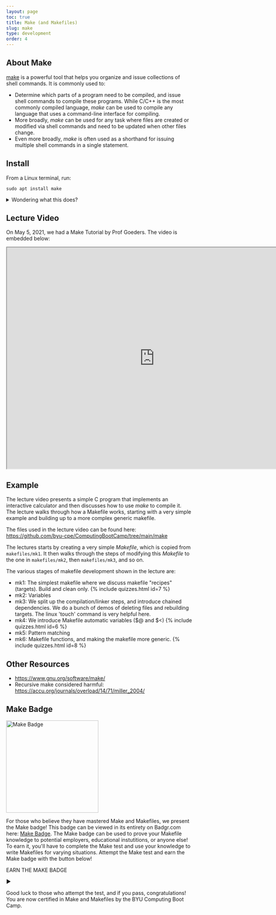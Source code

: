 ```yaml
---
layout: page
toc: true
title: Make (and Makefiles)
slug: make
type: development
order: 4
---
```


## About Make

[make](https://www.gnu.org/software/make/manual/make.html) is a powerful tool that helps you organize and issue collections of shell commands.  It is commonly used to:
  * Determine which parts of a program need to be compiled, and issue shell commands to compile these programs.  While C/C++ is the most commonly compiled language, *make* can be used to compile any language that uses a command-line interface for compiling.
  * More broadly, *make* can be used for any task where files are created or modified via shell commands and need to be updated when other files change.
  * Even more broadly, *make* is often used as a shorthand for issuing multiple shell commands in a single statement.

## Install

From a Linux terminal, run:

```
sudo apt install make
```

<details>
  <summary> Wondering what this does? </summary>
  <ul>
    <li><em>sudo</em> - This command elevates the privileges of the next command to superuser level, allowing you to install <em>make</em> system-wide.</li>
    <li><em>apt</em> - This command runs the command-line interface of the APT (advanced package tool), which handles the installation of <em>make</em>.</li>
    <li><em>install</em> - This is an <em>apt</em>-specific command that installs the packages named as inputs.</li>
    <li><em>make</em> - The name of the package to install.</li>
  </ul>
</details>

## Lecture Video
On May 5, 2021, we had a Make Tutorial by Prof Goeders. The video is embedded below:

<iframe width="800" height="600" allow="fullscreen" src="https://www.youtube.com/embed/4ITu7eJBdDY"> </iframe> 

## Example

The lecture video presents a simple C program that implements an interactive calculator and then discusses how to use *make* to compile it.  The lecture walks through how a Makefile works, starting with a very simple example and building up to a more complex generic makefile.  

<!-- The code is the split calculator code from the compiler lecture, so it makes sense to position this lecture after that one. -->

The files used in the lecture video can be found here: <https://github.com/byu-cpe/ComputingBootCamp/tree/main/make>

The lectures starts by creating a very simple *Makefile*, which is copied from `makefiles/mk1`.  It then walks through the steps of modifying this *Makefile* to the one in `makefiles/mk2`, then `makefiles/mk3`, and so on.  

<!-- Last time I showed them mk6 first, and showed how cryptic it was, and then talked about how we will walk through the steps to understanding this. -->

The various stages of makefile development shown in the lecture are:
* mk1: The simplest makefile where we discuss makefile "recipes" (targets).  Build and clean only.
{% include quizzes.html id=7 %}
* mk2: Variables
* mk3: We split up the compilation/linker steps, and introduce chained dependencies.  We do a bunch of demos of deleting files and rebuilding targets.  The linux 'touch' command is very helpful here.
* mk4: We introduce Makefile automatic variables ($@ and $<)
{% include quizzes.html id=6 %}
* mk5: Pattern matching
* mk6: Makefile functions, and making the makefile more generic.
{% include quizzes.html id=8 %}

## Other Resources
* <https://www.gnu.org/software/make/>
* Recursive make considered harmful: <https://accu.org/journals/overload/14/71/miller_2004/>

## Make Badge
<a href="https://badgr.com/public/badges/opPKYN_pQFi6UWl1Q_aT5Q"><img src="https://media.badgr.com/uploads/badges/8e853a0b-726b-4101-8cb0-4b299926f19d.png" alt="Make Badge" width="250"/></a>

For those who believe they have mastered Make and Makefiles, we present the Make badge! This badge can be viewed in its entirety on Badgr.com here: [Make Badge](https://badgr.com/public/badges/opPKYN_pQFi6UWl1Q_aT5Q). The Make badge can be used to prove your Makefile knowledge to potential employers, educational instutitions, or anyone else! To earn it, you'll have to complete the Make test and use your knowledge to write Makefiles for varying situations. Attempt the Make test and earn the Make badge with the button below!

<div class="collapsible" onclick="location.href='https://github.com/BYUComputingBootCampTests/makeTest'">
    <p class="activity-label h3-clone">EARN THE MAKE BADGE</p>
    <p class="dropdown-arrow h3-clone">&#9654;</p>
</div>

Good luck to those who attempt the test, and if you pass, congratulations! You are now certified in Make and Makefiles by the BYU Computing Boot Camp.









